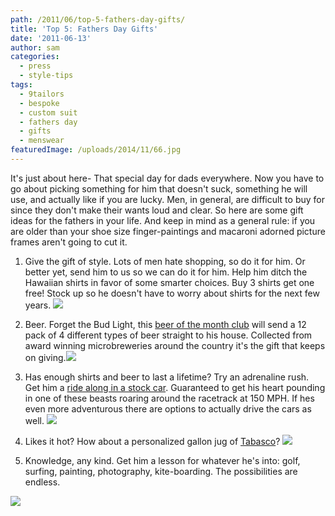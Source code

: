 ```yaml
---
path: /2011/06/top-5-fathers-day-gifts/
title: 'Top 5: Fathers Day Gifts'
date: '2011-06-13'
author: sam
categories:
  - press
  - style-tips
tags:
  - 9tailors
  - bespoke
  - custom suit
  - fathers day
  - gifts
  - menswear
featuredImage: /uploads/2014/11/66.jpg
---
```

It's just about here- That special day for dads everywhere. Now you have to go about picking something for him that doesn't suck, something he will use, and actually like if you are lucky. Men, in general, are difficult to buy for since they don't make their wants loud and clear. So here are some gift ideas for the fathers in your life. And keep in mind as a general rule: if you are older than your shoe size finger-paintings and macaroni adorned picture frames aren't going to cut it.

1. Give the gift of style. Lots of men hate shopping, so do it for him. Or better yet, send him to us so we can do it for him. Help him ditch the Hawaiian shirts in favor of some smarter choices. Buy 3 shirts get one free! Stock up so he doesn't have to worry about shirts for the next few years.
[![](http://1.bp.blogspot.com/-XJ50GUSpJxU/TfY4MOMESTI/AAAAAAAAAbk/ERdXQRPUccs/s320/shirt.JPG)](http://1.bp.blogspot.com/-XJ50GUSpJxU/TfY4MOMESTI/AAAAAAAAAbk/ERdXQRPUccs/s1600/shirt.JPG)
2. Beer. Forget the Bud Light, this [beer of the month club](http://www.amazingbeerclub.com/product3.cfm?utm_source=GIFTSCOM&utm_medium=CPC&utm_campaign=AC-BEER&utm_content=PRODUCTAD&utm_term=BEER-3) will send a 12 pack of 4 different types of beer straight to his house. Collected from award winning microbreweries around the country it's the gift that keeps on giving.[![](http://4.bp.blogspot.com/-VnRi2a6cbDE/TfY2_BdDvsI/AAAAAAAAAbU/aT8HN9NG6CU/s320/monthly_beer_club.jpg)](http://4.bp.blogspot.com/-VnRi2a6cbDE/TfY2_BdDvsI/AAAAAAAAAbU/aT8HN9NG6CU/s1600/monthly_beer_club.jpg)

3. Has enough shirts and beer to last a lifetime? Try an adrenaline rush. Get him a [ride along in a stock car](http://www.cloud9living.com/stock-car-ride-alongs?utm_source=gifts.com_geo_feed&utm_medium=cpc&utm_content=National&utm_campaign=Ride_Shotgun_in_a_NASCAR). Guaranteed to get his heart pounding in one of these beasts roaring around the racetrack at 150 MPH. If hes even more adventurous there are options to actually drive the cars as well.
[![](http://1.bp.blogspot.com/-aeTqdKXKc2Q/TfY3Ij5eFwI/AAAAAAAAAbc/GWgbNvwhcYg/s320/stock-car-ride-along.jpg)](http://1.bp.blogspot.com/-aeTqdKXKc2Q/TfY3Ij5eFwI/AAAAAAAAAbc/GWgbNvwhcYg/s1600/stock-car-ride-along.jpg)
4. Likes it hot? How about a personalized gallon jug of [Tabasco](http://countrystore.tabasco.com/prodinfo.asp?number=00061)?
[![](http://4.bp.blogspot.com/-8AFeaWm0pTw/TfY2vzrs8ZI/AAAAAAAAAbE/OTz8gDAn64c/s320/00061-original.jpg)](http://4.bp.blogspot.com/-8AFeaWm0pTw/TfY2vzrs8ZI/AAAAAAAAAbE/OTz8gDAn64c/s1600/00061-original.jpg)
5. Knowledge, any kind. Get him a lesson for whatever he's into: golf, surfing, painting, photography, kite-boarding. The possibilities are endless.

[![](http://4.bp.blogspot.com/-l4Tltb3J7nk/TfY5ALpzy6I/AAAAAAAAAbs/UN1-7-0TP-k/s320/golfing.jpg)](http://4.bp.blogspot.com/-l4Tltb3J7nk/TfY5ALpzy6I/AAAAAAAAAbs/UN1-7-0TP-k/s1600/golfing.jpg)